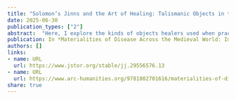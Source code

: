```yaml
---
title: "Solomon’s Jinns and the Art of Healing: Talismanic Objects in the Therapeutic Landscapes of Medieval Anatolia"
date: 2025-06-30
publication_types: ["2"]
abstract:  "Here, I explore the kinds of objects healers used when practising apotropaic magic to treat mental, spiritual, and/or physical conditions, their meaning and uses, and their role and place in the wider therapeutic landscape."
publication: In *Materialities of Disease Across the Medieval World: Images, Objects, and Remains*, edited by Lori Jones, p177–202. Leeds: Arc Humanities Press
authors: []
links:
- name: URL
  url: https://www.jstor.org/stable/jj.29556576.13
- name: URL
  url: https://www.arc-humanities.org/9781802701616/materialities-of-disease-across-the-medieval-world/
share: true
---
```


